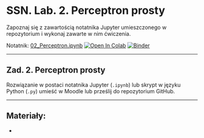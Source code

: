 # SSN. Lab. 2. Perceptron prosty

Zapoznaj się z zawartością notatnika Jupyter umieszczonego w repozytorium  i wykonaj zawarte w nim ćwiczenia.

Notatnik: [02_Perceptron.ipynb](https://github.com/IS-UMK/REPOblob/master/02_Perceptron.ipynb
)
[![Open In Colab](https://colab.research.google.com/assets/colab-badge.svg)](https://colab.research.google.com/github/IS-UMK/ssn_23_lab_02/blob/master/02_Perceptron.ipynb
) [![Binder](https://mybinder.org/badge_logo.svg)](https://mybinder.org/v2/gh/IS-UMK/ssn_23_lab_02/master?filepath=02_Perceptron.ipynb
)

---

## Zad. 2. Perceptron prosty


Rozwiązanie w postaci notatnika Jupyter (``.ipynb``) lub skrypt w języku Python (``.py``) umieść w Moodle lub prześlij do repozytorium GitHub.

---
## Materiały:

* 




